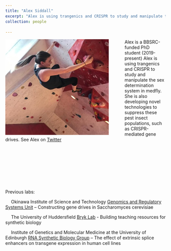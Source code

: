 ```yaml
---
title: "Alex Siddall"  
excerpt: "Alex is using trangenics and CRISPR to study and manipulate the sex determination system in medfly. She is also developing novel technologies to suppress these pest insect populations, such as CRISPR-mediated gene drives."   
collection: people

---
```


<img src='/images/Alex_profile.jpg' align="left" img style="padding-right: 50px; width:325px;height:300px;"> Alex is a BBSRC-funded PhD student (2019-present)
Alex is using trangenics and CRISPR to study and manipulate the sex determination system in medfly. She is also developing novel technologies to suppress these pest insect populations, such as CRISPR-mediated gene drives. See Alex on [Twitter](https://twitter.com/alex_siddall) 

<br><br><br><br><br><br><br>


Previous labs:

&emsp; Okinawa Institute of Science and Technology 
[Genomics and Regulatory Systems Unit](https://groups.oist.jp/grsu) 
 – Constructing gene drives in Saccharomyces cerevisiae

&emsp; The University of Huddersfield
[Bryk Lab](https://bryklab.net/) -  Building teaching resources for synthetic biology 
                          
&emsp; Institute of Genetics and Molecular Medicine at the University of Edinburgh 
[RNA Synthetic Biology Group](https://www.ed.ac.uk/mrc-human-genetics-unit/research/kudla-group) 
 – The effect of extrinsic splice enhancers on transgene expression in human cell lines 



